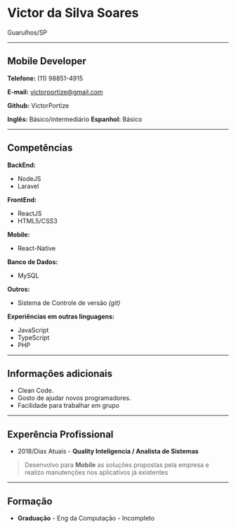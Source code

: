 # Victor da Silva Soares
Guarulhos/SP

---

## Mobile Developer


**Telefone:** (11) 98851-4915

**E-mail:** victorportize@gmail.com

**Github:** VictorPortize

**Inglês:** Básico/intermediário
**Espanhol:** Básico



---

## Competências

**BackEnd:**
* NodeJS
* Laravel

**FrontEnd:**
* ReactJS
* HTML5/CSS3

**Mobile:**
* React-Native

**Banco de Dados:**
* MySQL

**Outros:**
* Sistema de Controle de versão *(git)*

**Experiências em outras linguagens:**
* JavaScript
* TypeScript
* PHP
---

## Informações adicionais

* Clean Code.
* Gosto de ajudar novos programadores.
* Facilidade para trabalhar em grupo

---

## Experência Profissional
* 2018/Dias Atuais - **Quality Inteligencia / Analista de Sistemas**
> Desenvolvo para **Mobile** as soluções propostas pela empresa e realizo manutenções nos aplicativos já existentes 

---

## Formação

* **Graduação** - Eng da Computação - Incompleto 
